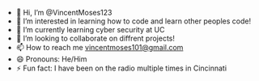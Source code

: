 - 👋 Hi, I’m @VincentMoses123
- 👀 I’m interested in learning how to code and learn other peoples code!
- 🌱 I’m currently learning cyber security at UC
- 💞️ I’m looking to collaborate on diffrent projects!
- 📫 How to reach me vincentmoses101@gmail.com
- 😄 Pronouns: He/Him
- ⚡ Fun fact: I have been on the radio multiple times in Cincinnati

<!---
VincentMoses123/VincentMoses123 is a ✨ special ✨ repository because its `README.md` (this file) appears on your GitHub profile.
You can click the Preview link to take a look at your changes.
--->
